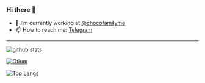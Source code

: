 ### Hi there 👋

- 🔭 I’m currently working at [@chocofamilyme](https://github.com/chocofamilyme)
- 📫 How to reach me: [Telegram](https://t.me/loot_js)
---

![github stats](https://github-readme-stats.vercel.app/api?username=Lootjs&show_icons=true)

[![Otium](https://github-readme-stats.vercel.app/api/pin/?username=Lootjs&repo=otium)](https://github.com/Lootjs/otium)

[![Top Langs](https://github-readme-stats.vercel.app/api/top-langs/?username=Lootjs)](https://github.com/Lootjs/)

